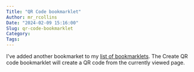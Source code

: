 ```yaml
---
Title: "QR Code bookmarklet"
Author: mr_rcollins
Date: "2024-02-09 15:16:00"
Slug: qr-code-bookmarklet
Category: 
Tags:
---
```


I've added another bookmarket to my [list of bookmarklets](https://labs.eduk8.me/bookmarklets/). The Create QR code bookmarklet will create a QR code from the currently viewed page.
